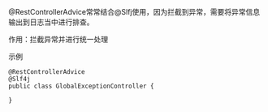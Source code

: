
@RestControllerAdvice常常结合@Slfj使用，因为拦截到异常，需要将异常信息输出到日志当中进行排查。

作用：拦截异常并进行统一处理

示例
```text
@RestControllerAdvice
@Slf4j
public class GlobalExceptionController {

}
```
